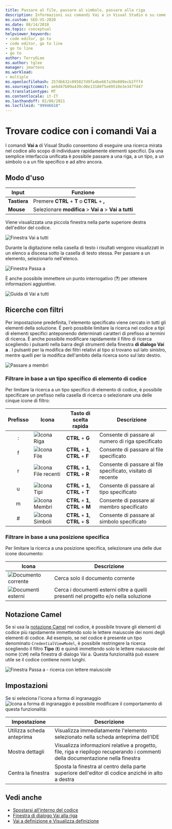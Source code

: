 ```yaml
---
title: Passare al file, passare al simbolo, passare alla riga
description: Informazioni sui comandi Vai a in Visual Studio e su come usarli per eseguire ricerche mirate sul codice.
ms.custom: SEO-VS-2020
ms.date: 08/14/2018
ms.topic: conceptual
helpviewer_keywords:
- code editor, go to
- code editor, go to line
- go to line
- go to
author: TerryGLee
ms.author: tglee
manager: jmartens
ms.workload:
- multiple
ms.openlocfilehash: 257db632c095027d9fa4be667a30e809ecb2fff4
ms.sourcegitcommit: ae6d47b09a439cd0e13180f5e89510e3e347fd47
ms.translationtype: MT
ms.contentlocale: it-IT
ms.lasthandoff: 02/08/2021
ms.locfileid: "99946618"
---
```

# <a name="find-code-using-go-to-commands"></a>Trovare codice con i comandi Vai a

I comandi **Vai a** di Visual Studio consentono di eseguire una ricerca mirata nel codice allo scopo di individuare rapidamente elementi specifici. Da una semplice interfaccia unificata è possibile passare a una riga, a un tipo, a un simbolo o a un file specifico e ad altro ancora.

## <a name="how-to-use-it"></a>Modo d'uso

Input | Funzione
------------ | ---
**Tastiera** | Premere **CTRL** + **T** o **CTRL** + **,**
**Mouse** | Selezionare **modifica**  >  **Vai a**  >  **Vai a tutti**

Viene visualizzata una piccola finestra nella parte superiore destra dell'editor del codice.

![Finestra Vai a tutti](media/go-to-all.png)

Durante la digitazione nella casella di testo i risultati vengono visualizzati in un elenco a discesa sotto la casella di testo stessa. Per passare a un elemento, selezionarlo nell'elenco.

![Finestra Passa a](../ide/media/vside_navigatetowindow.png)

È anche possibile immettere un punto interrogativo (**?**) per ottenere informazioni aggiuntive.

![Guida di Vai a tutti](media/go-to-all-help.png)

## <a name="filtered-searches"></a>Ricerche con filtri

Per impostazione predefinita, l'elemento specificato viene cercato in tutti gli elementi della soluzione. È però possibile limitare la ricerca nel codice a tipi di elementi specifici anteponendo determinati caratteri di prefisso ai termini di ricerca. È anche possibile modificare rapidamente il filtro di ricerca scegliendo i pulsanti nella barra degli strumenti della finestra **di dialogo Vai a** . I pulsanti per la modifica dei filtri relativi al tipo si trovano sul lato sinistro, mentre quelli per la modifica dell'ambito della ricerca sono sul lato destro.

![Passare a membri](../ide/media/vside_navigation_toolbar.png)

### <a name="filter-to-a-specific-type-of-code-element"></a>Filtrare in base a un tipo specifico di elemento di codice

Per limitare la ricerca a un tipo specifico di elemento di codice, è possibile specificare un prefisso nella casella di ricerca o selezionare una delle cinque icone di filtro:

Prefisso | Icona | Tasto di scelta rapida | Descrizione
:-: | - | - | -
:| ![Icona Riga](media/gotoall-line-icon.png) | **CTRL** + **G** | Consente di passare al numero di riga specificato
f| ![Icona File](media/gotoall-files-icon.png) | **CTRL** + **1**, **CTRL** + **F** | Consente di passare al file specificato
r| ![Icona File recenti](media/gotoall-recent-files-icon.png) | **CTRL** + **1**, **CTRL** + **R** | Consente di passare al file specificato, visitato di recente
u| ![Icona Tipi](media/gotoall-types-icon.png) | **CTRL** + **1**, **CTRL** + **T** | Consente di passare al tipo specificato
m| ![Icona Membri](media/gotoall-members-icon.png) | **CTRL** + **1**, **CTRL** + **M** | Consente di passare al membro specificato
\#| ![Icona Simboli](media/gotoall-symbols-icon.png) | **CTRL** + **1**, **CTRL** + **S** | Consente di passare al simbolo specificato

### <a name="filter-to-a-specific-location"></a>Filtrare in base a una posizione specifica

Per limitare la ricerca a una posizione specifica, selezionare una delle due icone documento:

Icona | Descrizione
---- | ---
![Documento corrente](media/gotoall_currentdocument.png) | Cerca solo il documento corrente
![Documenti esterni](media/gotoall_external.png) | Cerca i documenti esterni oltre a quelli presenti nel progetto e/o nella soluzione

## <a name="camel-casing"></a>Notazione Camel

Se si usa la [notazione Camel](https://en.wikipedia.org/wiki/Camel_case) nel codice, è possibile trovare gli elementi di codice più rapidamente immettendo solo le lettere maiuscole dei nomi degli elementi di codice. Ad esempio, se nel codice è presente un tipo denominato `CredentialViewModel`, è possibile restringere la ricerca scegliendo il filtro **Tipo** (**t**) e quindi immettendo solo le lettere maiuscole del nome (`CVM`) nella finestra di dialogo Vai a. Questa funzionalità può essere utile se il codice contiene nomi lunghi.

![Finestra Passa a - ricerca con lettere maiuscole](../ide/media/vside_capitalsearch.png)

## <a name="settings"></a>Impostazioni

Se si seleziona l'icona a forma di ingranaggio ![Icona a forma di ingranaggio](media/gotoall_gear.png) è possibile modificare il comportamento di questa funzionalità:

Impostazione | Descrizione
------- | ---
Utilizza scheda anteprima | Visualizza immediatamente l'elemento selezionato nella scheda anteprima dell'IDE
Mostra dettagli | Visualizza informazioni relative a progetto, file, riga e riepilogo recuperando i commenti della documentazione nella finestra
Centra la finestra | Sposta la finestra al centro della parte superiore dell'editor di codice anziché in alto a destra

## <a name="see-also"></a>Vedi anche

- [Spostarsi all'interno del codice](../ide/navigating-code.md)
- [Finestra di dialogo Vai alla riga](../ide/reference/go-to-line.md)
- [Vai a definizione e Visualizza definizione](../ide/go-to-and-peek-definition.md)

